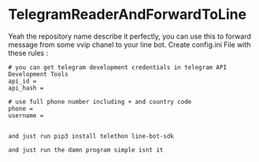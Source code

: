 # TelegramReaderAndForwardToLine
Yeah the repository name describe it perfectly, you can use this to forward message from some vvip chanel to your line bot.
Create config.ini File with these rules :

```[Telegram]
# you can get telegram development credentials in telegram API Development Tools
api_id = 
api_hash = 

# use full phone number including + and country code
phone = 
username = 


and just run pip3 install telethon line-bot-sdk

and just run the damn program simple isnt it
```
